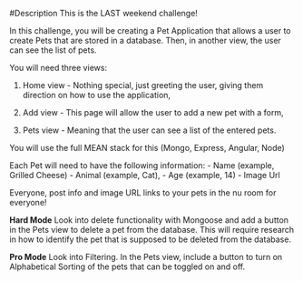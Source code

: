 #Description
This is the LAST weekend challenge!

In this challenge, you will be creating a Pet Application that allows a user to create Pets that are stored in a database. Then, in another view, the user can see the list of pets.

You will need three views:

1. Home view - Nothing special, just greeting the user, giving them direction on how to use the application,

2. Add view - This page will allow the user to add a new pet with a form,

3. Pets view - Meaning that the user can see a list of the entered pets.

You will use the full MEAN stack for this (Mongo, Express, Angular, Node)

Each Pet will need to have the following information: - Name (example, Grilled Cheese) - Animal (example, Cat), - Age (example, 14) - Image Url

Everyone, post info and image URL links to your pets in the nu room for everyone!

**Hard Mode**
Look into delete functionality with Mongoose and add a button in the Pets view to delete a pet from the database. This will require research in how to identify the pet that is supposed to be deleted from the database.

**Pro Mode**
Look into Filtering. In the Pets view, include a button to turn on Alphabetical Sorting of the pets that can be toggled on and off.
